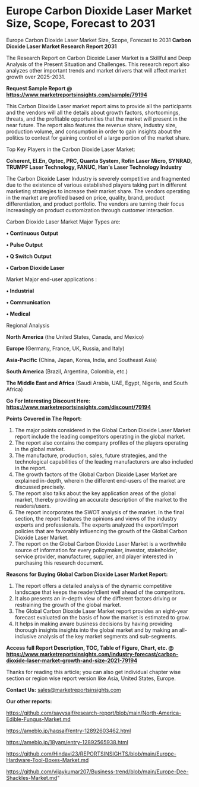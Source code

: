 # Europe Carbon Dioxide Laser Market Size, Scope, Forecast to 2031
Europe Carbon Dioxide Laser Market Size, Scope, Forecast to 2031
<strong>Carbon Dioxide Laser Market Research Report 2031</strong>

The Research Report on Carbon Dioxide Laser Market is a Skillful and Deep Analysis of the Present Situation and Challenges. This research report also analyzes other important trends and market drivers that will affect market growth over 2025-2031.

<strong>Request Sample Report @ <a href=https://www.marketreportsinsights.com/sample/79194>https://www.marketreportsinsights.com/sample/79194</a></strong>

This Carbon Dioxide Laser market report aims to provide all the participants and the vendors will all the details about growth factors, shortcomings, threats, and the profitable opportunities that the market will present in the near future. The report also features the revenue share, industry size, production volume, and consumption in order to gain insights about the politics to contest for gaining control of a large portion of the market share.

Top Key Players in the Carbon Dioxide Laser Market:

<strong>Coherent, El.En, Optec, PRC, Quanta System, Rofin Laser Micro, SYNRAD, TRUMPF Laser Technology, FANUC, Han&#39;s Laser Technology Industry</strong>

The Carbon Dioxide Laser Industry is severely competitive and fragmented due to the existence of various established players taking part in different marketing strategies to increase their market share. The vendors operating in the market are profiled based on price, quality, brand, product differentiation, and product portfolio. The vendors are turning their focus increasingly on product customization through customer interaction.

Carbon Dioxide Laser Market Major Types are:

<strong>• Continuous Output

• Pulse Output

• Q Switch Output

• Carbon Dioxide Laser</strong>

Market Major end-user applications :

<strong>• Industrial

• Communication

• Medical</strong>

Regional Analysis

</u><strong><b>North America</b></strong> (the United States, Canada, and Mexico)

<strong><b>Europe </b></strong>(Germany, France, UK, Russia, and Italy)

<strong><b>Asia-Pacific</b></strong> (China, Japan, Korea, India, and Southeast Asia)

<strong><b>South America</b></strong> (Brazil, Argentina, Colombia, etc.)

<strong><b>The Middle East and Africa</b></strong> (Saudi Arabia, UAE, Egypt, Nigeria, and South Africa)

<strong>Go For Interesting Discount Here: <a href=https://www.marketreportsinsights.com/discount/79194>https://www.marketreportsinsights.com/discount/79194</a></strong>

<strong>Points Covered in The Report:</strong>
<ol>
  <li>The major points considered in the Global Carbon Dioxide Laser Market report include the leading competitors operating in the global market.</li>
  <li>The report also contains the company profiles of the players operating in the global market.</li>
  <li>The manufacture, production, sales, future strategies, and the technological capabilities of the leading manufacturers are also included in the report.</li>
  <li>The growth factors of the Global Carbon Dioxide Laser Market are explained in-depth, wherein the different end-users of the market are discussed precisely.</li>
  <li>The report also talks about the key application areas of the global market, thereby providing an accurate description of the market to the readers/users.</li>
  <li>The report incorporates the SWOT analysis of the market. In the final section, the report features the opinions and views of the industry experts and professionals. The experts analyzed the export/import policies that are favorably influencing the growth of the Global Carbon Dioxide Laser Market.</li>
  <li>The report on the Global Carbon Dioxide Laser Market is a worthwhile source of information for every policymaker, investor, stakeholder, service provider, manufacturer, supplier, and player interested in purchasing this research document.</li>
</ol>
<strong>Reasons for Buying Global Carbon Dioxide Laser Market Report:</strong>

<ol>
  <li>The report offers a detailed analysis of the dynamic competitive landscape that keeps the reader/client well ahead of the competitors.</li>
  <li>It also presents an in-depth view of the different factors driving or restraining the growth of the global market.</li>
  <li>The Global Carbon Dioxide Laser Market report provides an eight-year forecast evaluated on the basis of how the market is estimated to grow.</li>
  <li>It helps in making aware business decisions by having providing thorough insights insights into the global market and by making an all-inclusive analysis of the key market segments and sub-segments.</li>
</ol>
<strong>Access full Report Description, TOC, Table of Figure, Chart, etc. @ <a href=https://www.marketreportsinsights.com/industry-forecast/carbon-dioxide-laser-market-growth-and-size-2021-79194>https://www.marketreportsinsights.com/industry-forecast/carbon-dioxide-laser-market-growth-and-size-2021-79194</a></strong>


Thanks for reading this article; you can also get individual chapter wise section or region wise report version like Asia, United States, Europe.

<strong>Contact Us:</strong>
sales@marketreportsinsights.com

<strong>Our other reports:</strong>

<a href=https://github.com/sayysaif/research-report/blob/main/North-America-Edible-Fungus-Market.md>https://github.com/sayysaif/research-report/blob/main/North-America-Edible-Fungus-Market.md</a>

<a href=https://ameblo.jp/haqsaif/entry-12892603462.html>https://ameblo.jp/haqsaif/entry-12892603462.html</a>

<a href=https://ameblo.jp/18yam/entry-12892565938.html>https://ameblo.jp/18yam/entry-12892565938.html</a>

<a href=https://github.com/Hindavi23/REPORTSINSIGHTS/blob/main/Europe-Hardware-Tool-Boxes-Market.md>https://github.com/Hindavi23/REPORTSINSIGHTS/blob/main/Europe-Hardware-Tool-Boxes-Market.md</a>

<a href=https://github.com/vijaykumar207/Business-trend/blob/main/Europe-Dee-Shackles-Market.md>https://github.com/vijaykumar207/Business-trend/blob/main/Europe-Dee-Shackles-Market.md</a>"
